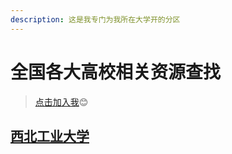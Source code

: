 ```yaml
---
description: 这是我专门为我所在大学开的分区
---
```


# 全国各大高校相关资源查找

> [点击加入我](https://app.gitbook.com/invite/the-one-1?invite=-LeEp13s3Teg-k-kowcr)😊

## [西北工业大学](xi-bei-gong-ye-da-xue.md)

